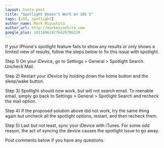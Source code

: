 ```yaml
---
layout: hints-post
title: "Spotlight Doesn't Work on iOS 5"
tags: [iOS, spotlight]
author_name: Mark Miyashita
author_url: http://markmiyashita.com
google_plus: 101180624276428786239
---
```


If your iPhone's spotlight feature fails to show any results or only shows a limited view of results, follow the steps below to fix this issue with spotlight.

Step 1) On your iDevice, go to Settings > General > Spotlight Search. Uncheck Mail.

Step 2) Restart your iDevice by holding down the home button and the sleep/wake button.

Step 3) Spotlight should now work, but will not search email. To reenable email, simply go back to Settings > General > Spotlight Search and recheck the mail option.

Step 4) If the proposed solution above did not work, try the same thing again but uncheck all the spotlight options, restart, and then recheck them.

Step 5) Last but not least, sync your iDevice with iTunes. For some odd reason, the act of syncing the device causes the spotlight issue to go away.

Post comments below if you have any questions.